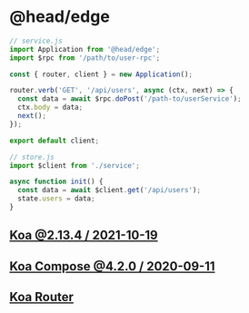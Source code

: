 @head/edge
==

```javascript
// service.js
import Application from '@head/edge';
import $rpc from '/path/to/user-rpc';

const { router, client } = new Application();

router.verb('GET', '/api/users', async (ctx, next) => {
  const data = await $rpc.doPost('/path-to/userService');
  ctx.body = data;
  next();
});

export default client;

// store.js
import $client from './service';

async function init() {
  const data = await $client.get('/api/users');
  state.users = data;
}
```


[Koa @2.13.4 / 2021-10-19](https://github.com/koajs/koa)
--

[Koa Compose @4.2.0 / 2020-09-11](https://github.com/koajs/compose)
--

[Koa Router](https://github.com/koajs/router)
--
